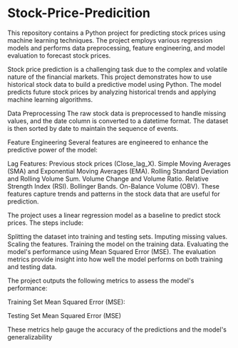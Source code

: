 # Stock-Price-Predicition

This repository contains a Python project for predicting stock prices using machine learning techniques. The project employs various regression models and performs data preprocessing, feature engineering, and model evaluation to forecast stock prices.

Stock price prediction is a challenging task due to the complex and volatile nature of the financial markets. This project demonstrates how to use historical stock data to build a predictive model using Python. The model predicts future stock prices by analyzing historical trends and applying machine learning algorithms.

Data Preprocessing
The raw stock data is preprocessed to handle missing values, and the date column is converted to a datetime format. The dataset is then sorted by date to maintain the sequence of events.

Feature Engineering
Several features are engineered to enhance the predictive power of the model:

Lag Features: Previous stock prices (Close_lag_X).
Simple Moving Averages (SMA) and Exponential Moving Averages (EMA).
Rolling Standard Deviation and Rolling Volume Sum.
Volume Change and Volume Ratio.
Relative Strength Index (RSI).
Bollinger Bands.
On-Balance Volume (OBV).
These features capture trends and patterns in the stock data that are useful for prediction.

The project uses a linear regression model as a baseline to predict stock prices. The steps include:

Splitting the dataset into training and testing sets.
Imputing missing values.
Scaling the features.
Training the model on the training data.
Evaluating the model's performance using Mean Squared Error (MSE).
The evaluation metrics provide insight into how well the model performs on both training and testing data.

The project outputs the following metrics to assess the model's performance:

Training Set Mean Squared Error (MSE):

Testing Set Mean Squared Error (MSE)

These metrics help gauge the accuracy of the predictions and the model's generalizability


